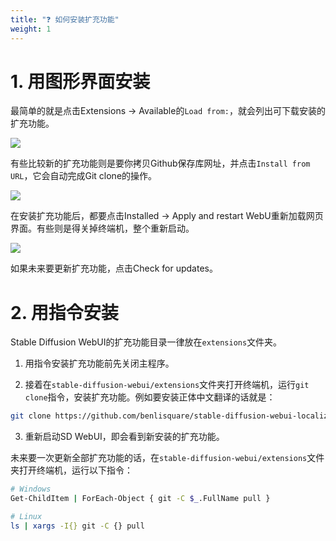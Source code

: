 ```yaml
---
title: "❓ 如何安装扩充功能"
weight: 1
---
```



# 1. 用图形界面安装

最简单的就是点击Extensions → Available的`Load from:`，就会列出可下载安装的扩充功能。

![](../../../images/how-to-install-extensions-1.webp)

有些比较新的扩充功能则是要你拷贝Github保存库网址，并点击`Install from URL`，它会自动完成Git clone的操作。

![](../../../images/how-to-install-extensions-2.webp)

在安装扩充功能后，都要点击Installed → Apply and restart WebU重新加载网页界面。有些则是得关掉终端机，整个重新启动。

![](../../../images/how-to-install-extensions-3.webp)

如果未来要更新扩充功能，点击Check for updates。


# 2. 用指令安装

Stable Diffusion WebUI的扩充功能目录一律放在`extensions`文件夹。

1. 用指令安装扩充功能前先关闭主程序。

2. 接着在`stable-diffusion-webui/extensions`文件夹打开终端机，运行`git clone`指令，安装扩充功能。例如要安装正体中文翻译的话就是：
```bash
git clone https://github.com/benlisquare/stable-diffusion-webui-localization-zh_TW.git
```

3. 重新启动SD WebUI，即会看到新安装的扩充功能。

未来要一次更新全部扩充功能的话，在`stable-diffusion-webui/extensions`文件夹打开终端机，运行以下指令：
```bash
# Windows
Get-ChildItem | ForEach-Object { git -C $_.FullName pull }

# Linux
ls | xargs -I{} git -C {} pull
```
